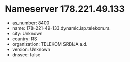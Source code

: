 # Nameserver 178.221.49.133

* as_number: 8400
* name: 178-221-49-133.dynamic.isp.telekom.rs.
* city: Unknown
* country: RS
* organization: TELEKOM SRBIJA a.d.
* version: Unknown
* dnssec: false
